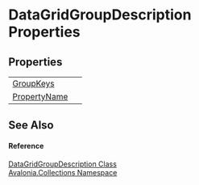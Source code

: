 # DataGridGroupDescription Properties




## Properties
<table>
<tr>
<td><a href="P_Avalonia_Collections_DataGridGroupDescription_GroupKeys">GroupKeys</a></td>
<td> </td>
</tr>
<tr>
<td><a href="P_Avalonia_Collections_DataGridGroupDescription_PropertyName">PropertyName</a></td>
<td> </td>
</tr>
</table>

## See Also


#### Reference
<a href="T_Avalonia_Collections_DataGridGroupDescription">DataGridGroupDescription Class</a>  
<a href="N_Avalonia_Collections">Avalonia.Collections Namespace</a>  

